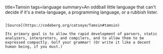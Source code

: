 title=Tamsin
tags=language
summary=An oddball little language that can't decide if it's a meta-language, a programming language, or a rubbish lister. 
~~~~~~

[Source](https://codeberg.org/catseye/Tamsin#tamsin)

Its primary goal is to allow the rapid development of parsers, static analyzers, interpreters, and compilers, and to allow them to be expressed compactly. Golf your grammar! (Or write it like a decent human being, if you must.)
